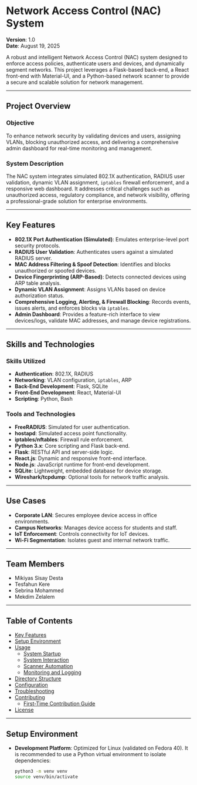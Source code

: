 # Network Access Control (NAC) System

**Version**: 1.0  
**Date**: August 19, 2025  

A robust and intelligent Network Access Control (NAC) system designed to enforce access policies, authenticate users and devices, and dynamically segment networks. This project leverages a Flask-based back-end, a React front-end with Material-UI, and a Python-based network scanner to provide a secure and scalable solution for network management.

---

## Project Overview

### Objective
To enhance network security by validating devices and users, assigning VLANs, blocking unauthorized access, and delivering a comprehensive admin dashboard for real-time monitoring and management.

### System Description
The NAC system integrates simulated 802.1X authentication, RADIUS user validation, dynamic VLAN assignment, `iptables` firewall enforcement, and a responsive web dashboard. It addresses critical challenges such as unauthorized access, regulatory compliance, and network visibility, offering a professional-grade solution for enterprise environments.

---

## Key Features
- **802.1X Port Authentication (Simulated)**: Emulates enterprise-level port security protocols.
- **RADIUS User Validation**: Authenticates users against a simulated RADIUS server.
- **MAC Address Filtering & Spoof Detection**: Identifies and blocks unauthorized or spoofed devices.
- **Device Fingerprinting (ARP-Based)**: Detects connected devices using ARP table analysis.
- **Dynamic VLAN Assignment**: Assigns VLANs based on device authorization status.
- **Comprehensive Logging, Alerting, & Firewall Blocking**: Records events, issues alerts, and enforces blocks via `iptables`.
- **Admin Dashboard**: Provides a feature-rich interface to view devices/logs, validate MAC addresses, and manage device registrations.

---

## Skills and Technologies

### Skills Utilized
- **Authentication**: 802.1X, RADIUS
- **Networking**: VLAN configuration, `iptables`, ARP
- **Back-End Development**: Flask, SQLite
- **Front-End Development**: React, Material-UI
- **Scripting**: Python, Bash

### Tools and Technologies
- **FreeRADIUS**: Simulated for user authentication.
- **hostapd**: Simulated access point functionality.
- **iptables/nftables**: Firewall rule enforcement.
- **Python 3.x**: Core scripting and Flask back-end.
- **Flask**: RESTful API and server-side logic.
- **React.js**: Dynamic and responsive front-end interface.
- **Node.js**: JavaScript runtime for front-end development.
- **SQLite**: Lightweight, embedded database for device storage.
- **Wireshark/tcpdump**: Optional tools for network traffic analysis.

---

## Use Cases
- **Corporate LAN**: Secures employee device access in office environments.
- **Campus Networks**: Manages device access for students and staff.
- **IoT Enforcement**: Controls connectivity for IoT devices.
- **Wi-Fi Segmentation**: Isolates guest and internal network traffic.

---

## Team Members
- Mikiyas Sisay Desta
- Tesfahun Kere
- Sebrina Mohammed
- Mekdim Zelalem

---

## Table of Contents
- [Key Features](#key-features)
- [Setup Environment](#setup-environment)
- [Usage](#usage)
  - [System Startup](#system-startup)
  - [System Interaction](#system-interaction)
  - [Scanner Automation](#scanner-automation)
  - [Monitoring and Logging](#monitoring-and-logging)
- [Directory Structure](#directory-structure)
- [Configuration](#configuration)
- [Troubleshooting](#troubleshooting)
- [Contributing](#contributing)
  - [First-Time Contribution Guide](#first-time-contribution-guide)
- [License](#license)

---

## Setup Environment
- **Development Platform**: Optimized for Linux (validated on Fedora 40). It is recommended to use a Python virtual environment to isolate dependencies:
  ```bash
  python3 -m venv venv
  source venv/bin/activate